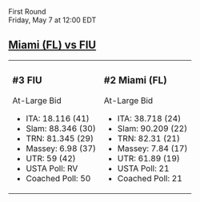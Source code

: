 First Round  
Friday, May 7 at 12:00 EDT
## [Miami (FL) vs FIU](https://www.ncaa.com/game/5833652) 

<table><tr><td>  

### #3 FIU  

At-Large Bid  
- ITA: 18.116 (41)  
- Slam: 88.346 (30)  
- TRN: 81.345 (29)  
- Massey: 6.98 (37)  
- UTR: 59 (42)  
- USTA Poll: RV  
- Coached Poll: 50  

</td><td>  

### #2 Miami (FL)  

At-Large Bid  
- ITA: 38.718 (24)  
- Slam: 90.209 (22)  
- TRN: 82.31 (21)  
- Massey: 7.84 (17)  
- UTR: 61.89 (19)  
- USTA Poll: 21  
- Coached Poll: 21  

</td></tr></table>  